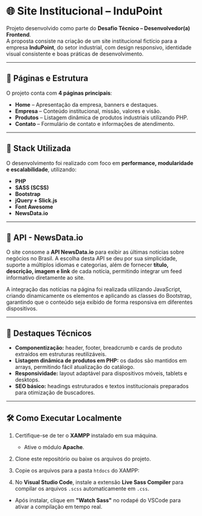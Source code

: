 # 🌐 Site Institucional – InduPoint  

Projeto desenvolvido como parte do **Desafio Técnico – Desenvolvedor(a) Frontend**.  
A proposta consiste na criação de um site institucional fictício para a empresa **InduPoint**, do setor industrial, com design responsivo, identidade visual consistente e boas práticas de desenvolvimento.  

---

## 📌 Páginas e Estrutura  
O projeto conta com **4 páginas principais**:  
- **Home** – Apresentação da empresa, banners e destaques.  
- **Empresa** – Conteúdo institucional, missão, valores e visão.  
- **Produtos** – Listagem dinâmica de produtos industriais utilizando PHP.  
- **Contato** – Formulário de contato e informações de atendimento.  



---

## 🚀 Stack Utilizada  
O desenvolvimento foi realizado com foco em **performance, modularidade e escalabilidade**, utilizando:  

- **PHP** 
- **SASS (SCSS)** 
- **Bootstrap** 
- **jQuery + Slick.js**
- **Font Awesome** 
- **NewsData.io**

---

## 📰 API - NewsData.io 

O site consome a **API NewsData.io** para exibir as últimas notícias sobre negócios no Brasil. A escolha desta API se deu por sua simplicidade, suporte a múltiplos idiomas e categorias, além de fornecer **título, descrição, imagem e link** de cada notícia, permitindo integrar um feed informativo diretamente ao site.  

A integração das notícias na página foi realizada utilizando JavaScript, criando dinamicamente os elementos e aplicando as classes do Bootstrap, garantindo que o conteúdo seja exibido de forma responsiva em diferentes dispositivos.

---

## 🎯 Destaques Técnicos  
- **Componentização:** header, footer, breadcrumb e cards de produto extraídos em estruturas reutilizáveis.  
- **Listagem dinâmica de produtos em PHP:** os dados são mantidos em arrays, permitindo fácil atualização do catálogo.  
- **Responsividade:** layout adaptável para dispositivos móveis, tablets e desktops.  
- **SEO básico:** headings estruturados e textos institucionais preparados para otimização de buscadores.  

---

## 🛠️ Como Executar Localmente  
1. Certifique-se de ter o **XAMPP** instalado em sua máquina.  
   - Ative o módulo **Apache**.  

2. Clone este repositório ou baixe os arquivos do projeto.  

3. Copie os arquivos para a pasta `htdocs` do XAMPP:  


4. No **Visual Studio Code**, instale a extensão **Live Sass Compiler** para compilar os arquivos `.scss` automaticamente em `.css`.  
- Após instalar, clique em **"Watch Sass"** no rodapé do VSCode para ativar a compilação em tempo real.  

 
